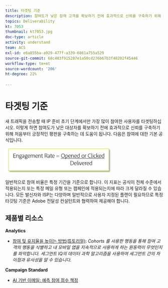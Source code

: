 ```yaml
---
title: 타겟팅 기준
description: 참여도가 낮은 잠재 고객을 확보하기 전에 효과적으로 신뢰를 구축하기 위해 처음부터 긍정적인 평판을 구축하는 방법을 알아봅니다.
topics: Deliverability
kt: 7053
thumbnail: kt7053.jpg
doc-type: article
activity: understand
team: ACS
exl-id: e6a855ba-a929-477f-a339-6861a755a529
source-git-commit: 68c403f915287e1a50cd276b67b3f48202f45446
workflow-type: tm+mt
source-wordcount: '206'
ht-degree: 22%

---
```


# 타겟팅 기준

새 트래픽을 전송할 때 IP 준비 초기 단계에서만 가장 많이 참여한 사용자를 타겟팅하십시오. 이렇게 하면 참여도가 낮은 대상자를 확보하기 전에 효과적으로 신뢰를 구축하기 위해 처음부터 긍정적인 평판을 구축하는 데 도움이 됩니다. 다음은 참여에 대한 기본 공식입니다.

![참여 공식](../assets/formula-for-enagement.png)

일반적으로 참여 비율은 특정 기간을 기준으로 합니다. 이 지표는 공식이 전체 수준에서 적용되는지 또는 특정 메일 유형 또는 캠페인에 적용되는지에 따라 크게 달라질 수 있습니다. 모든 발신자와 ISP는 다양하며 일반적으로 사용자 지정된 플랜이 필요하므로 특정 타깃팅 기준은 Adobe 전달성 컨설턴트와 협력하여 제공해야 합니다.

## 제품별 리소스

**Analytics**

* [참여 및 유지율을 높이는 방법(튜토리얼)](https://experienceleague.adobe.com/docs/analytics-learn/tutorials/mobile-app-analytics/measuring-mobile-analytics/how-to-increase-engagement-and-retention-rates.html?lang=en#mobile-app-analytics): *Cohorts 를 사용한 행동을 통해 참여 고객의 행동을 식별하고 내 모바일 앱을 지속적으로 사용하게 하는 원동력이 무엇인지를 파악합니다. 세그먼트 IQ의 데이터 과학 알고리즘을 사용하여 세그먼트 간의 차이점과 유사성을 알 수 있습니다.*

**Campaign Standard**

* [AI 기반 이메일: 예측 참여 점수 책정](https://experienceleague.adobe.com/docs/campaign-standard/using/testing-and-sending/preparing-and-testing-messages/predictive.html#predictive-scoring)
